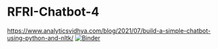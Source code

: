 # RFRI-Chatbot-4
https://www.analyticsvidhya.com/blog/2021/07/build-a-simple-chatbot-using-python-and-nltk/
[![Binder](https://mybinder.org/badge_logo.svg)](https://mybinder.org/v2/gh/0957822/RFRI-Chatbot-4/HEAD?labpath=Chatbot%20tinker.ipynb)
